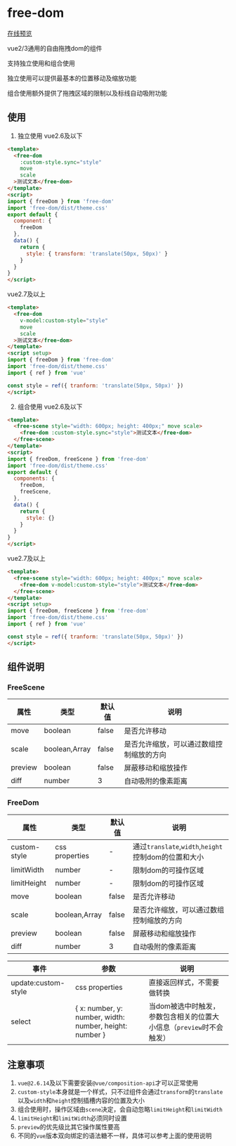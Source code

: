 # free-dom

[在线预览](https://sepveneto.github.io/free-dom/)

vue2/3通用的自由拖拽dom的组件

支持独立使用和组合使用

独立使用可以提供最基本的位置移动及缩放功能

组合使用额外提供了拖拽区域的限制以及标线自动吸附功能

## 使用

1. 独立使用
vue2.6及以下
```html
<template>
  <free-dom
    :custom-style.sync="style"
    move
    scale
  >测试文本</free-dom>
</template>
<script>
import { freeDom } from 'free-dom'
import 'free-dom/dist/theme.css'
export default {
  component: {
    freeDom
  },
  data() {
    return {
      style: { transform: 'translate(50px, 50px)' }
    }
  }
}
</script>
```

vue2.7及以上
```html
<template>
  <free-dom
    v-model:custom-style="style"
    move
    scale
  >测试文本</free-dom>
</template>
<script setup>
import { freeDom } from 'free-dom'
import 'free-dom/dist/theme.css'
import { ref } from 'vue'

const style = ref({ tranform: 'translate(50px, 50px)' })
</script>
```

2. 组合使用
vue2.6及以下
```html
<template>
  <free-scene style="width: 600px; height: 400px;" move scale>
    <free-dom :custom-style.sync="style">测试文本</free-dom>
  </free-scene>
</template>
<script>
import { freeDom, freeScene } from 'free-dom'
import 'free-dom/dist/theme.css'
export default {
  components: {
    freeDom,
    freeScene,
  },
  data() {
    return {
      style: {}
    }
  }
}
</script>
```

vue2.7及以上
```html
<template>
  <free-scene style="width: 600px; height: 400px;" move scale>
    <free-dom v-model:custom-style="style">测试文本</free-dom>
  </free-scene>
</template>
<script setup>
import { freeDom, freeScene } from 'free-dom'
import 'free-dom/dist/theme.css'
import { ref } from 'vue'

const style = ref({ tranform: 'translate(50px, 50px)' })
</script>
```

## 组件说明

### FreeScene
| 属性 | 类型 | 默认值 | 说明 |
| ---- | ----- | --- | ----- |
| move | boolean | false | 是否允许移动 |
| scale | boolean,Array | false | 是否允许缩放，可以通过数组控制缩放的方向 |
| preview | boolean | false | 屏蔽移动和缩放操作 |
| diff | number | 3 | 自动吸附的像素距离 |

### FreeDom
| 属性 | 类型 | 默认值 | 说明 |
| ---- | ----- | --- | ----- |
| custom-style | css properties | - | 通过`translate`,`width`,`height`控制dom的位置和大小 |
| limitWidth | number | - | 限制dom的可操作区域 |
| limitHeight | number | - | 限制dom的可操作区域 |
| move | boolean | false | 是否允许移动 |
| scale | boolean,Array | false | 是否允许缩放，可以通过数组控制缩放的方向 |
| preview | boolean | false | 屏蔽移动和缩放操作 |
| diff | number | 3 | 自动吸附的像素距离 |

| 事件 | 参数 | 说明 |
| --- | ---- | ---- |
| update:custom-style | css properties | 直接返回样式，不需要做转换 |
| select | \{ x: number, y: number, width: number, height: number \} | 当dom被选中时触发，参数包含相关的位置大小信息（`preview`时不会触发）

## 注意事项

1. `vue@2.6.14`及以下需要安装`@vue/composition-api`才可以正常使用
2. `custom-style`本身就是一个样式，只不过组件会通过`transform`的`translate`以及`width`和`height`控制插槽内容的位置及大小
3. 组合使用时，操作区域由`scene`决定，会自动忽略`limitHeight`和`limitWidth`
4. `limitHeight`和`limitWidth`必须同时设置
5. `preview`的优先级比其它操作属性要高
6. 不同的`vue`版本双向绑定的语法糖不一样，具体可以参考上面的使用说明